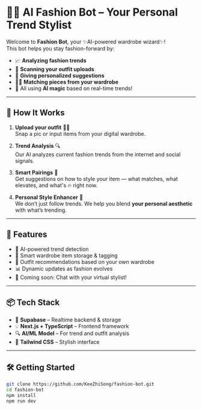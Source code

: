 # 👗🤖 AI Fashion Bot – Your Personal Trend Stylist

Welcome to **Fashion Bot**, your ✨AI-powered wardrobe wizard✨!  
This bot helps you stay fashion-forward by:

- 📈 **Analyzing fashion trends**
- 📸 **Scanning your outfit uploads**
- 🎯 **Giving personalized suggestions**
- 🧥👖 **Matching pieces from your wardrobe**
- 🔮 All using **AI magic** based on real-time trends!

---

## 🧠 How It Works

1. **Upload your outfit** 👕👗  
   Snap a pic or input items from your digital wardrobe.

2. **Trend Analysis** 🔍  
   Our AI analyzes current fashion trends from the internet and social signals.

3. **Smart Pairings** 🤝  
   Get suggestions on how to style your item — what matches, what elevates, and what's 🔥 right now.

4. **Personal Style Enhancer** 🎨  
   We don’t just follow trends. We help you blend **your personal aesthetic** with what’s trending.

---

## 🚀 Features

- 🧠 AI-powered trend detection
- 🧳 Smart wardrobe item storage & tagging
- 🧩 Outfit recommendations based on your own wardrobe
- 📊 Dynamic updates as fashion evolves
- 💬 Coming soon: Chat with your virtual stylist!

---

## 📦 Tech Stack

- 🧪 **Supabase** – Realtime backend & storage
- 💡 **Next.js + TypeScript** – Frontend framework
- 🔍 **AI/ML Model** – For trend and outfit analysis
- 🎨 **Tailwind CSS** – Stylish interface

---

## 🛠️ Getting Started

```bash
git clone https://github.com/KeeZhiSong/fashion-bot.git
cd fashion-bot
npm install
npm run dev
